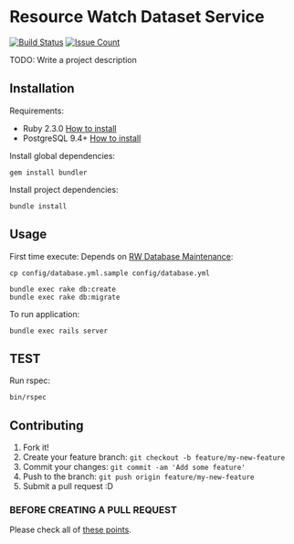 # Resource Watch Dataset Service

[![Build Status](https://travis-ci.org/Vizzuality/rw_dataset.svg?branch=master)](https://travis-ci.org/Vizzuality/rw_dataset) [![Issue Count](https://codeclimate.com/github/Vizzuality/rw_dataset/badges/issue_count.svg)](https://codeclimate.com/github/Vizzuality/rw_dataset)

TODO: Write a project description

## Installation

Requirements:

* Ruby 2.3.0 [How to install](https://gorails.com/setup/osx/10.10-yosemite)
* PostgreSQL 9.4+ [How to install](http://exponential.io/blog/2015/02/21/install-postgresql-on-mac-os-x-via-brew/)

Install global dependencies:

    gem install bundler

Install project dependencies:

    bundle install

## Usage

First time execute:
  Depends on [RW Database Maintenance](https://github.com/Vizzuality/rw_database/):

    cp config/database.yml.sample config/database.yml

    bundle exec rake db:create
    bundle exec rake db:migrate

To run application:

    bundle exec rails server

## TEST

  Run rspec:

    bin/rspec

## Contributing

1. Fork it!
2. Create your feature branch: `git checkout -b feature/my-new-feature`
3. Commit your changes: `git commit -am 'Add some feature'`
4. Push to the branch: `git push origin feature/my-new-feature`
5. Submit a pull request :D

### BEFORE CREATING A PULL REQUEST

  Please check all of [these points](https://github.com/Vizzuality/rw_dataset/blob/master/CONTRIBUTING.md).

